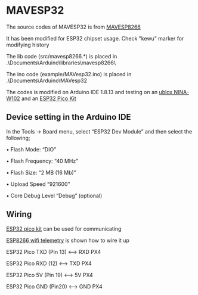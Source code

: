 # MAVESP32
The source codes of MAVESP32 is from [MAVESP8266](https://github.com/tridge/mavesp8266)

It has been modified for ESP32 chipset usage. Check "kewu" marker for modifying history

The lib code (src/mavesp8266.*) is placed in .\Documents\Arduino\libraries\mavesp8266\

The ino code (example/MAVesp32.ino) is placed in .\Documents\Arduino\MAVesp32

The codes is modified on Arduino IDE 1.8.13 and testing on an [ublox NINA-W102](https://www.u-blox.com/en/product/nina-w10-series-open-cpu) and an [ESP32 Pico Kit](https://docs.espressif.com/projects/esp-idf/en/latest/esp32/hw-reference/esp32/get-started-pico-kit.html)

## Device setting in the Arduino IDE
In the Tools -> Board menu, select “ESP32 Dev Module” and then select the following; 

•   Flash Mode: “DIO” 

•   Flash Frequency: “40 MHz”

•   Flash Size: “2 MB (16 Mb)” 

•   Upload Speed “921600” 

•   Core Debug Level “Debug” (optional) 

## Wiring
[ESP32 pico kit](https://docs.espressif.com/projects/esp-idf/en/latest/esp32/hw-reference/esp32/get-started-pico-kit.html) can be used for communicating

[ESP8266 wifi telemetry](https://ardupilot.org/copter/docs/common-esp8266-telemetry.html) is shown how to wire it up

ESP32 Pico TXD (Pin 13) <--> RXD PX4

ESP32 Pico RXD (12) <--> TXD PX4

ESP32 Pico 5V (Pin 19) <--> 5V PX4

ESP32 Pico GND (Pin20) <--> GND PX4

